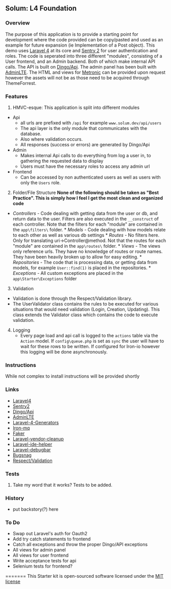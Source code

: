 ## Solum: L4 Foundation

### Overview
The purpose of this application is to provide a starting point for development where the code provided can be copy/pasted and used as an example for future expansion (ie Implementation of a Post object). This demo uses [Laravel 4](https://github.com/laravel/laravel/tree/develop) at its core and [Sentry 2](https://github.com/cartalyst/sentry) for user authentication and roles. The code is seperated into three different "modules", consisting of a User frontend, and an Admin backend. Both of which make internal API calls. The API is built on [Dingo/Api](https://github.com/dingo/api). The admin panel has been built with [AdminLTE](https://github.com/almasaeed2010/AdminLTE). The HTML and views for [Metronic](http://themeforest.net/item/metronic-responsive-admin-dashboard-template/4021469?WT.ac=category_item&WT.z_author=keenthemes) can be provided upon request however the assets will not be as those need to be acquired through ThemeForrest.

### Features
 1. HMVC-esque: This application is split into different modules
  * Api
     * all urls are prefixed with `/api` for example `www.solum.dev/api/users`
     * The api layer is the only module that communicates with the database. 
     * Also where validation occurs.
     * All responses (success or errors) are generated by Dingo/Api
  * Admin
     * Makes internal Api calls to do everything from log a user in, to gathering the requested data to display
     * Users must have the necessary roles to access any admin url
  * Frontend
     * Can be accessed by non authenticated users as well as users with only the `Users` role.
 2. Folder/File Structure **None of the following should be taken as "Best Practice". This is simply how I feel I get the most clean and organized code**
   * *Controllers* - Code dealing with getting data from the user or db, and return data to the user. Filters are also executed in the `__construct` of each controller. Note that the filters for each "module" are contained in the `app\filters\` folder.
    * *Models* - Code dealing with how models relate to each other as well as various db settings
    * *Routes* - No filters here. Only for translating uri->Controller@method. Not that the routes for each "module" are contained in the `app\routes\` folder.
    * *Views* - The views only reference urls. They have no knowledge of routes or route names. They have been heavily broken up to allow for easy editing.
    * *Repositories* - The code that is processing data, or getting data from models, for example `User::find(1)` is placed in the repositories.
    * *Exceptions* - All custom exceptions are placed in the `app\Starter\Exceptions` folder
 3. Validation
  * Validation is done through the Respect/Validation library. 
  * The UserValidator class contains the rules to be executed for various situations that would need validation (Login, Creation, Updating). This class extends the Validator class which contains the code to execute validation.
 4. Logging
    * Every page load and api call is logged to the `actions` table via the `Action` model. If `config\queue.php` is set as `sync` the user will have to wait for these rows to be written. If configured for Iron-io however this logging will be done asynchronously.


### Instructions
While not complex to install instructions will be provided shortly

### Links
* [Laravel4](https://github.com/laravel/laravel/tree/develop)
* [Sentry2](https://github.com/cartalyst/sentry)
* [Dingo/Api](https://github.com/dingo/api)
* [AdminLTE](https://github.com/almasaeed2010/AdminLTE)
* [Laravel-4-Generators](https://github.com/JeffreyWay/Laravel-4-Generators)
* [Iron-mq](https://github.com/iron-io/iron_mq_php)
* [Faker](https://github.com/fzaninotto/Faker)
* [Laravel-vendor-cleanup](https://github.com/barryvdh/laravel-vendor-cleanup)
* [Laravel-ide-helper](https://github.com/barryvdh/laravel-ide-helper)
* [Laravel-debugbar](https://github.com/barryvdh/laravel-debugbar)
* [Bugsnag](https://github.com/bugsnag/bugsnag-php)
* [Respect/Validation](https://github.com/Respect/Validation)

### Tests
1. Take my word that it works? Tests to be added.


### History
* put backstory(?) here

### To Do
* Swap out Laravel's auth for Oauth2
* Add try catch statements to frontend
* Catch all exceptions and throw the proper Dingo/API exceptions
* All views for admin panel
* All views for user frontend
* Write acceptance tests for api
* Selenium tests for frontend?


=======
This Starter kit is open-sourced software licensed under the [MIT license](http://opensource.org/licenses/MIT)